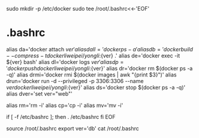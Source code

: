 sudo mkdir -p /etc/docker
sudo tee /root/.bashrc<<-'EOF'
# .bashrc

alias da='docker attach ${ver}'
alias dall='docker ps -a'
alias db='docker build  --compress -t dockerliweipei/yongli:${ver} .'
alias de='docker exec -it ${ver} bash'
alias dl='docker logs ${ver}'
alias dp='docker push dockerliweipei/yongli:${ver}'
alias dr='docker rm $(docker ps -a -q)'
alias drmi='docker rmi $(docker images | awk "{print $3}")'
alias drun='docker run -d --privileged -p 3306:3306  --name ${ver} dockerliweipei/yongli:${ver}'
alias ds='docker stop $(docker ps -a -q)'
alias dver='set ver="web"'

alias rm='rm -i'
alias cp='cp -i'
alias mv='mv -i'

if [ -f /etc/bashrc ]; then
	. /etc/bashrc
fi
EOF


source /root/.bashrc
export ver='db'
cat /root/.bashrc
